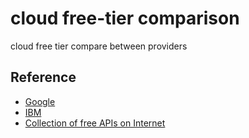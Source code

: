 # cloud free-tier comparison
cloud free tier compare between providers 


## Reference
- [Google](https://cloud.google.com/free/docs/gcp-free-tier#free-tier-usage-limits)
- [IBM](https://www.ibm.com/cloud/free)
- [Collection of free APIs on Internet](https://any-api.com/)

